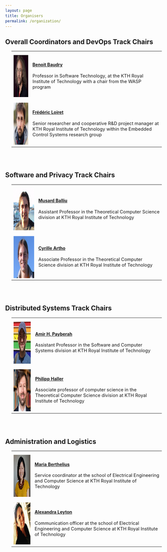 ```yaml
---
layout: page
title: Organisers
permalink: /organization/
---
```

## **Overall Coordinators and DevOps Track Chairs**
<div style="margin-left: 20px;">
<table summary="" cellpadding="10" cellspacing="10">
<tr>
<td>
<div style="height:10px;font-size:10px;">&nbsp;</div>
<div style="width:100%; text-align:center"> 
<img src="/images/benoit.png" height="135" width="130"/>
</div>
</td>
<td>
<a href="https://softwarediversity.eu/"><h4>Benoit Baudry</h4></a>
<p>
<span style="font-size:11pt;">Professor in Software Technology, at the KTH Royal Institute of Technology with a chair from the WASP program</span>
</p>
</td>
</tr>
<tr>
<td>
<div style="height:10px;font-size:10px;">&nbsp;</div>
<div style="width:100%; text-align:center"> 
<img src="/images/frederic.png" height="135" width="130"/>
</div>
</td>
<td>
<a href="http://www.scanx.org/loiret/"><h4>Frédéric Loiret</h4></a>
<p>
<span style="font-size:11pt;">Senior researcher and cooperative R&D project manager at KTH Royal Institute of Technology within the Embedded Control Systems research group</span>
</p>
</td>
</tr>
</table>
</div>

<br><br>

## **Software and Privacy Track Chairs**
<div style="margin-left: 20px;">
<table summary="" cellpadding="10" cellspacing="10">
<tr>
<td>
<div style="height:10px;font-size:10px;">&nbsp;</div>
<div style="width:100%; text-align:center"> 
<img src="/images/musard.png" height="135" width="130"/>
</div>
</td>
<td>
<a href="https://www.csc.kth.se/~musard/"><h4>Musard Balliu</h4></a>
<p>
<span style="font-size:11pt;">Assistant Professor in the Theoretical Computer Science division at KTH Royal Institute of Technology</span>
</p>
</td>
</tr>
<tr>
<td>
<div style="height:10px;font-size:10px;">&nbsp;</div>
<div style="width:100%; text-align:center"> 
<img src="/images/cyrille.png" height="135" width="130"/>
</div>
</td>
<td>
<a href="https://people.kth.se/~artho/"><h4>Cyrille Artho</h4></a>
<p>
<span style="font-size:11pt;">Associate Professor in the Theoretical Computer Science division at KTH Royal Institute of Technology</span>
</p>
</td>
</tr>
</table>
</div>

<br><br>

## **Distributed Systems Track Chairs**
<div style="margin-left: 20px;">
<table summary="" cellpadding="10" cellspacing="10">
<tr>
<td>
<div style="height:10px;font-size:10px;">&nbsp;</div>
<div style="width:100%; text-align:center"> 
<img src="/images/amir.png" height="135" width="130"/>
</div>
</td>
<td>
<a href="https://payberah.github.io/"><h4>Amir H. Payberah</h4></a>
<p>
<span style="font-size:11pt;">Assistant Professor in the Software and Computer Systems division at KTH Royal Institute of Technology</span>
</p>
</td>
</tr>
<tr>
<td>
<div style="height:10px;font-size:10px;">&nbsp;</div>
<div style="width:100%; text-align:center"> 
<img src="/images/philipp.jpg" height="135" width="130"/>
</div>
</td>
<td>
<a href="http://www.csc.kth.se/~phaller/"><h4>Philipp Haller</h4></a>
<p>
<span style="font-size:11pt;">Associate professor of computer science in the Theoretical Computer Science division at KTH Royal Institute of Technology</span>
</p>
</td>
</tr>
</table>
</div>

<br><br>

## **Administration and Logistics**
<div style="margin-left: 20px;">
<table summary="" cellpadding="10" cellspacing="10">
<tr>
<td>
<div style="height:10px;font-size:10px;">&nbsp;</div>
<div style="width:100%; text-align:center"> 
<img src="/images/maria.jpg" height="135" width="130"/>
</div>
</td>
<td>
<a href="https://www.kth.se/profile/berthel"><h4>Maria Berthelius</h4></a>
<p>
<span style="font-size:11pt;">Service coordinator at the school of Electrical Engineering and Computer Science at KTH Royal Institute of Technology</span>
</p>
</td>
</tr>
<tr>
<td>
<div style="height:10px;font-size:10px;">&nbsp;</div>
<div style="width:100%; text-align:center"> 
<img src="/images/alexandra.jpg" height="135" width="130"/>
</div>
</td>
<td>
<a href="https://www.kth.se/profile/aleyton"><h4>Alexandra Leyton</h4></a>
<p>
<span style="font-size:11pt;">Communication officer at the school of Electrical Engineering and Computer Science at KTH Royal Institute of Technology</span>
</p>
</td>
</tr>
</table>
</div>

